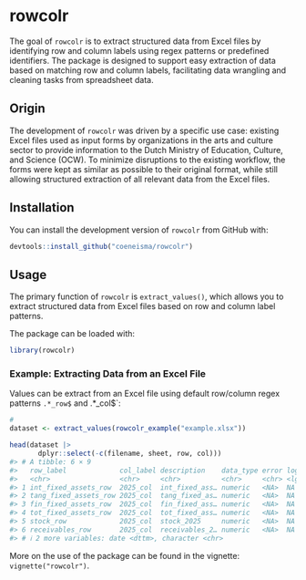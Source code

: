 
<!-- README.md is generated from README.Rmd. Please edit that file -->

# rowcolr

<!-- badges: start -->
<!-- badges: end -->

The goal of `rowcolr` is to extract structured data from Excel files by
identifying row and column labels using regex patterns or predefined
identifiers. The package is designed to support easy extraction of data
based on matching row and column labels, facilitating data wrangling and
cleaning tasks from spreadsheet data.

## Origin

The development of `rowcolr` was driven by a specific use case: existing
Excel files used as input forms by organizations in the arts and culture
sector to provide information to the Dutch Ministry of Education,
Culture, and Science (OCW). To minimize disruptions to the existing
workflow, the forms were kept as similar as possible to their original
format, while still allowing structured extraction of all relevant data
from the Excel files.

## Installation

You can install the development version of `rowcolr` from GitHub with:

``` r
devtools::install_github("coeneisma/rowcolr")
```

## Usage

The primary function of `rowcolr` is `extract_values()`, which allows
you to extract structured data from Excel files based on row and column
label patterns.

The package can be loaded with:

``` r
library(rowcolr)
```

### Example: Extracting Data from an Excel File

Values can be extract from an Excel file using default row/column regex
patterns `.*_row$` and .\*\_col\$\`:

``` r
# 
dataset <- extract_values(rowcolr_example("example.xlsx"))

head(dataset |> 
       dplyr::select(-c(filename, sheet, row, col)))
#> # A tibble: 6 × 9
#>   row_label             col_label description    data_type error logical numeric
#>   <chr>                 <chr>     <chr>          <chr>     <chr> <lgl>     <dbl>
#> 1 int_fixed_assets_row  2025_col  int_fixed_ass… numeric   <NA>  NA       100000
#> 2 tang_fixed_assets_row 2025_col  tang_fixed_as… numeric   <NA>  NA       200000
#> 3 fin_fixed_assets_row  2025_col  fin_fixed_ass… numeric   <NA>  NA       150000
#> 4 tot_fixed_assets_row  2025_col  tot_fixed_ass… numeric   <NA>  NA       450000
#> 5 stock_row             2025_col  stock_2025     numeric   <NA>  NA        25000
#> 6 receivables_row       2025_col  receivables_2… numeric   <NA>  NA        15000
#> # ℹ 2 more variables: date <dttm>, character <chr>
```

More on the use of the package can be found in the vignette:
`vignette("rowcolr")`.
